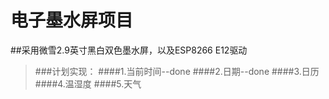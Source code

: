 # 电子墨水屏项目

##采用微雪2.9英寸黑白双色墨水屏，以及ESP8266 E12驱动

>###计划实现：
>####1.当前时间--done
>####2.日期--done
>####3.日历
>####4.温湿度
>####5.天气
